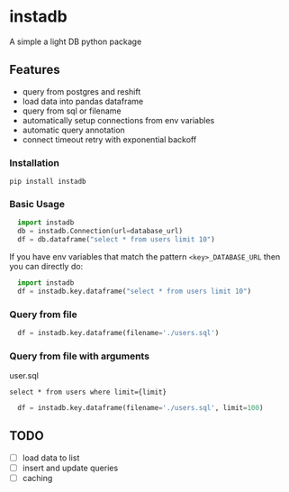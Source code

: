 # instadb

A simple a light DB python package

## Features
- query from postgres and reshift
- load data into pandas dataframe
- query from sql or filename
- automatically setup connections from env variables
- automatic query annotation
- connect timeout retry with exponential backoff

### Installation

`pip install instadb`

### Basic Usage

```python
  import instadb
  db = instadb.Connection(url=database_url)
  df = db.dataframe("select * from users limit 10")
```

If you have env variables that match the pattern `<key>_DATABASE_URL` then you can directly do:

```python
  import instadb
  df = instadb.key.dataframe("select * from users limit 10")
```

### Query from file

```python
  df = instadb.key.dataframe(filename='./users.sql')
```

### Query from file with arguments

user.sql
``` 
select * from users where limit={limit}
```

```python
  df = instadb.key.dataframe(filename='./users.sql', limit=100)
```

## TODO
- [ ] load data to list
- [ ] insert and update queries
- [ ] caching
